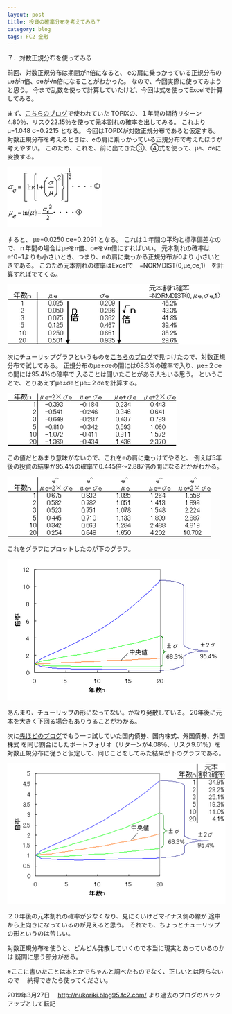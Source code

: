 ```yaml
---
layout: post
title: 投資の確率分布を考えてみる７
category: blog
tags: FC2 金融
---
```


７．対数正規分布を使ってみる

前回、対数正規分布は期間がn倍になると、
eの肩に乗っかっている正規分布のμeがn倍、σeが√n倍になることがわかった。
なので、今回実際に使ってみようと思う。
今まで乱数を使って計算していたけど、今回は式を使ってExcelで計算してみる。

まず、<a href="http://www.fund-no-umi.com/blog/2008/12/topix20-92ed.html" target="_blank" title="こちらのブログ">こちらのブログ</a>で使われていた
TOPIXの、１年間の期待リターン4.80％、リスク22.15％を使って元本割れの確率を出してみる。
これより
μ=1.048
σ=0.2215
となる。
今回はTOPIXが対数正規分布であると仮定する。
対数正規分布を考えるときは、eの肩に乗っかっている正規分布で考えたほうが考えやすい。
このため、これを、前に出てきた③、④式を使って、μe、σeに変換する。

![image](/images/2008nukoriki/e12-1.gif)

すると、
μe=0.0250
σe=0.2091
となる。
これは１年間の平均と標準偏差なので、ｎ年間の場合はμeをn倍、σeを√n倍にすればいい。
元本割れの確率はe^0=1よりも小さいとき、つまり、eの肩に乗っかる正規分布が0より
小さいときである。
このため元本割れの確率はExcelで　=NORMDIST(0,μe,σe,1)　を計算すればでてくる。

![image](/images/2008nukoriki/e12-2.gif)

次にチューリップグラフというものを<a href="http://d.hatena.ne.jp/bem21st/20081020/p1" target="_blank" title="こちらのブログ">こちらのブログ</a>で見つけたので、対数正規分布で試してみる。
正規分布のμe±σeの間には68.3%の確率で入り、μe±２σeの間には95.4%の確率で
入ることは聞いたことがある人もいる思う。
ということで、とりあえずμe±σeとμe±２σeを計算する。

![image](/images/2008nukoriki/e12-3.gif)

この値だとあまり意味がないので、これをeの肩に乗っけてやると、
例えば5年後の投資の結果が95.4%の確率で0.445倍～2.887倍の間になるとかがわかる。

![image](/images/2008nukoriki/e12-4.gif)

これをグラフにプロットしたのが下のグラフ。

![image](/images/2008nukoriki/e12-5.gif)

あんまり、チューリップの形になってない。かなり発散している。
20年後に元本を大きく下回る場合もありうることがわかる。


次に<a href="http://www.fund-no-umi.com/blog/2008/12/post-09d1.html" target="_blank" title="先ほどのブログ">先ほどのブログ</a>でもう一つ試していた国内債券、国内株式、外国債券、外国株式
を同じ割合にしたポートフォリオ（リターンが4.08％、リスク9.61％）を
対数正規分布に従うと仮定して、同じことをしてみた結果が下のグラフである。

![image](/images/2008nukoriki/e12-6.gif)

２０年後の元本割れの確率が少なくなり、見にくいけどマイナス側の線が
途中から上向きになっているのが見えると思う。
それでも、ちょっとチューリップの形というのは苦しい。


対数正規分布を使うと、どんどん発散していくので本当に現実とあっているのかは
疑問に思う部分がある。

※ここに書いたことは本とかでちゃんと調べたものでなく、正しいとは限らないので
　納得できたら使ってください。

2019年3月27日　
http://nukoriki.blog95.fc2.com/
より過去のブログのバックアップとして転記
